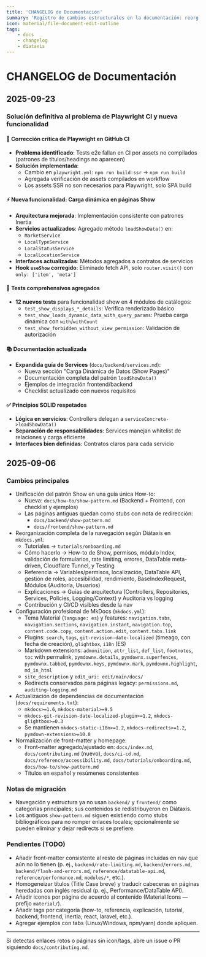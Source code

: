 ```yaml
---
title: 'CHANGELOG de Documentación'
summary: 'Registro de cambios estructurales en la documentación: reorg Diátaxis, fusiones, redirects y normalización de estilo.'
icon: material/file-document-edit-outline
tags:
    - docs
    - changelog
    - diataxis
---
```


# CHANGELOG de Documentación

## 2025-09-23

### Solución definitiva al problema de Playwright CI y nueva funcionalidad

#### 🔧 Corrección crítica de Playwright en GitHub CI

- **Problema identificado**: Tests e2e fallan en CI por assets no compilados (patrones de títulos/headings no aparecen)
- **Solución implementada**:
    - Cambio en `playwright.yml`: `npm run build:ssr` → `npm run build`
    - Agregada verificación de assets compilados en workflow
    - Los assets SSR no son necesarios para Playwright, solo SPA build

#### ⚡ Nueva funcionalidad: Carga dinámica en páginas Show

- **Arquitectura mejorada**: Implementación consistente con patrones Inertia
- **Servicios actualizados**: Agregado método `loadShowData()` en:
    - `MarketService`
    - `LocalTypeService`
    - `LocalStatusService`
    - `LocalLocationService`
- **Interfaces actualizadas**: Métodos agregados a contratos de servicios
- **Hook `useShow` corregido**: Eliminado fetch API, solo `router.visit()` con `only: ['item', 'meta']`

#### 🧪 Tests comprehensivos agregados

- **12 nuevos tests** para funcionalidad show en 4 módulos de catálogos:
    - `test_show_displays_*_details`: Verifica renderizado básico
    - `test_show_loads_dynamic_data_with_query_params`: Prueba carga dinámica con `with`/`withCount`
    - `test_show_forbidden_without_view_permission`: Validación de autorización

#### 📚 Documentación actualizada

- **Expandida guía de Services** (`docs/backend/services.md`):
    - Nueva sección "Carga Dinámica de Datos (Show Pages)"
    - Documentación completa del patrón `loadShowData()`
    - Ejemplos de integración frontend/backend
    - Checklist actualizado con nuevos requisitos

#### ✅ Principios SOLID respetados

- **Lógica en servicios**: Controllers delegan a `serviceConcrete->loadShowData()`
- **Separación de responsabilidades**: Services manejan whitelist de relaciones y carga eficiente
- **Interfaces bien definidas**: Contratos claros para cada servicio

## 2025-09-06

### Cambios principales

- Unificación del patrón Show en una guía única How-to:
    - Nueva: `docs/how-to/show-pattern.md` (Backend + Frontend, con checklist y ejemplos)
    - Las páginas antiguas quedan como stubs con nota de redirección:
        - `docs/backend/show-pattern.md`
        - `docs/frontend/show-pattern.md`
- Reorganización completa de la navegación según Diátaxis en `mkdocs.yml`:
    - Tutoriales → `tutorials/onboarding.md`
    - Cómo hacerlo → How-to de Show, permisos, módulo Index, validación de formularios, rate limiting, errores, DataTable meta-driven, Cloudflare Tunnel, y Testing
    - Referencia → Variables/permisos, localización, DataTable API, gestión de roles, accesibilidad, rendimiento, BaseIndexRequest, Módulos (Auditoría, Usuarios)
    - Explicaciones → Guías de arquitectura (Controllers, Repositories, Services, Policies, Logging/Context) y Auditoría vs logging
    - Contribución y CI/CD visibles desde la nav
- Configuración profesional de MkDocs (`mkdocs.yml`):
    - Tema Material (`language: es`) y features: `navigation.tabs`, `navigation.sections`, `navigation.instant`, `navigation.top`, `content.code.copy`, `content.action.edit`, `content.tabs.link`
    - Plugins: `search`, `tags`, `git-revision-date-localized` (timeago, con fecha de creación), `glightbox`, `i18n` (ES)
    - Markdown extensions: `admonition`, `attr_list`, `def_list`, `footnotes`, `toc` with permalink, `pymdownx.details`, `pymdownx.superfences`, `pymdownx.tabbed`, `pymdownx.keys`, `pymdownx.mark`, `pymdownx.highlight`, `md_in_html`
    - `site_description` y `edit_uri: edit/main/docs/`
    - Redirects conservados para páginas legacy: `permissions.md`, `auditing-logging.md`
- Actualización de dependencias de documentación (`docs/requirements.txt`):
    - `mkdocs>=1.6`, `mkdocs-material>=9.5`
    - `mkdocs-git-revision-date-localized-plugin>=1.2`, `mkdocs-glightbox>=0.3`
    - Se mantienen `mkdocs-static-i18n>=1.2`, `mkdocs-redirects>=1.2`, `pymdown-extensions>=10.8`
- Normalización de front-matter y homepage:
    - Front-matter agregado/ajustado en: `docs/index.md`, `docs/contributing.md` (nuevo), `docs/ci-cd.md`, `docs/reference/accessibility.md`, `docs/tutorials/onboarding.md`, `docs/how-to/show-pattern.md`
    - Títulos en español y resúmenes consistentes

### Notas de migración

- Navegación y estructura ya no usan `backend/` y `frontend/` como categorías principales; sus contenidos se redistribuyeron en Diátaxis.
- Los antiguos `show-pattern.md` siguen existiendo como stubs bibliográficos para no romper enlaces locales; opcionalmente se pueden eliminar y dejar redirects si se prefiere.

### Pendientes (TODO)

- Añadir front-matter consistente al resto de páginas incluidas en nav que aún no lo tienen (p. ej., `backend/rate-limiting.md`, `backend/errors.md`, `backend/flash-and-errors.md`, `reference/datatable-api.md`, `reference/performance.md`, `modules/*`, etc.).
- Homogeneizar títulos (Title Case breve) y traducir cabeceras en páginas heredadas con inglés residual (p. ej., Performance/DataTable API).
- Añadir iconos por página de acuerdo al contenido (Material Icons — prefijo `material/`).
- Añadir tags por categoría (how-to, referencia, explicación, tutorial, backend, frontend, inertia, react, laravel, etc.).
- Agregar ejemplos con tabs (Linux/Windows, npm/yarn) donde apliquen.

---

Si detectas enlaces rotos o páginas sin icon/tags, abre un issue o PR siguiendo `docs/contributing.md`.

